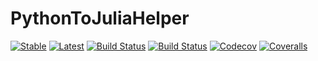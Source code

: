 # PythonToJuliaHelper

[![Stable](https://img.shields.io/badge/docs-stable-blue.svg)](https://diegozea.github.io/PythonToJuliaHelper.jl/stable)
[![Latest](https://img.shields.io/badge/docs-latest-blue.svg)](https://diegozea.github.io/PythonToJuliaHelper.jl/latest)
[![Build Status](https://travis-ci.com/diegozea/PythonToJuliaHelper.jl.svg?branch=master)](https://travis-ci.com/diegozea/PythonToJuliaHelper.jl)
[![Build Status](https://ci.appveyor.com/api/projects/status/github/diegozea/PythonToJuliaHelper.jl?svg=true)](https://ci.appveyor.com/project/diegozea/PythonToJuliaHelper-jl)
[![Codecov](https://codecov.io/gh/diegozea/PythonToJuliaHelper.jl/branch/master/graph/badge.svg)](https://codecov.io/gh/diegozea/PythonToJuliaHelper.jl)
[![Coveralls](https://coveralls.io/repos/github/diegozea/PythonToJuliaHelper.jl/badge.svg?branch=master)](https://coveralls.io/github/diegozea/PythonToJuliaHelper.jl?branch=master)
